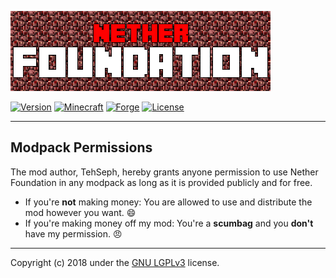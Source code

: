 [![Logo](src/main/resources/assets/netherfoundation/textures/gui/_logo-416x128.png)](https://minecraft.curseforge.com/projects/nether-foundation)

[![Version](https://img.shields.io/badge/version-1.1.1-brightgreen.svg?style=flat-square)](https://github.com/TehSeph/NetherFoundation/releases)
[![Minecraft](https://img.shields.io/badge/minecraft-1.12.2-green.svg?style=flat-square)](https://minecraft.net/en/download/)
[![Forge](https://img.shields.io/badge/forge-14.23.2.2673-green.svg?style=flat-square)](https://files.minecraftforge.net/)
[![License](https://img.shields.io/badge/license-GNU--LGPLv3-blue.svg?style=flat-square)](https://www.gnu.org/licenses/lgpl-3.0.txt)

---

Modpack Permissions
-------------------
The mod author, TehSeph, hereby grants anyone permission to use Nether Foundation in any modpack as long as it is provided publicly and for free.

- If you're **not** making money: You are allowed to use and distribute the mod however you want. :smile:
- If you're making money off my mod: You're a **scumbag** and you **don't** have my permission. :angry:

---

Copyright (c) 2018 under the [GNU LGPLv3](https://www.gnu.org/licenses/lgpl-3.0.txt) license.
